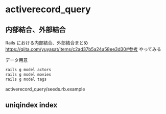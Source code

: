 # activerecord_query

## 内部結合、外部結合

Rails における内部結合、外部結合まとめ
https://qiita.com/yuyasat/items/c2ad37b5a24a58ee3d30#参考
やってみる

データ用意

```sh
rails g model actors
rails g model movies
rails g model tags
```

activerecord_query/seeds.rb.example


## uniqindex index

